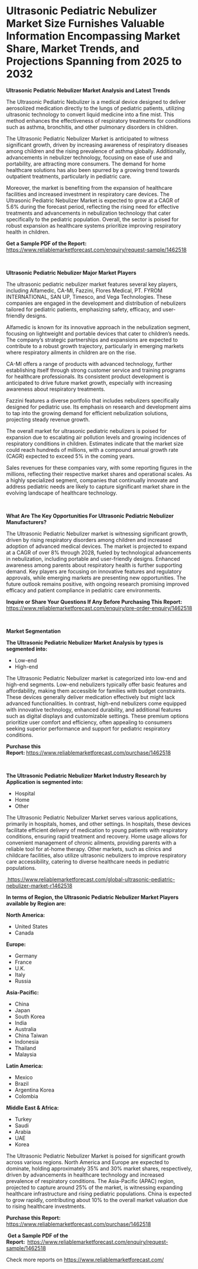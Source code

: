 <p><h1>Ultrasonic Pediatric Nebulizer Market Size Furnishes Valuable Information Encompassing Market Share, Market Trends, and Projections Spanning from 2025 to 2032</h1></p><p><strong>Ultrasonic Pediatric Nebulizer Market Analysis and Latest Trends</strong></p>
<p><p>The Ultrasonic Pediatric Nebulizer is a medical device designed to deliver aerosolized medication directly to the lungs of pediatric patients, utilizing ultrasonic technology to convert liquid medicine into a fine mist. This method enhances the effectiveness of respiratory treatments for conditions such as asthma, bronchitis, and other pulmonary disorders in children. </p><p>The Ultrasonic Pediatric Nebulizer Market is anticipated to witness significant growth, driven by increasing awareness of respiratory diseases among children and the rising prevalence of asthma globally. Additionally, advancements in nebulizer technology, focusing on ease of use and portability, are attracting more consumers. The demand for home healthcare solutions has also been spurred by a growing trend towards outpatient treatments, particularly in pediatric care. </p><p>Moreover, the market is benefiting from the expansion of healthcare facilities and increased investment in respiratory care devices. The Ultrasonic Pediatric Nebulizer Market is expected to grow at a CAGR of 5.6% during the forecast period, reflecting the rising need for effective treatments and advancements in nebulization technology that cater specifically to the pediatric population. Overall, the sector is poised for robust expansion as healthcare systems prioritize improving respiratory health in children.</p></p>
<p><strong>Get a Sample PDF of the Report:&nbsp;</strong> <a href="https://www.reliablemarketforecast.com/enquiry/request-sample/1462518?utm_campaign=2279&utm_medium=2&utm_source=Github&utm_content=ia&utm_term=27022025&utm_id=ultrasonic-pediatric-nebulizer">https://www.reliablemarketforecast.com/enquiry/request-sample/1462518</a></p>
<p>&nbsp;</p>
<p><strong>Ultrasonic Pediatric Nebulizer Major Market Players</strong></p>
<p><p>The ultrasonic pediatric nebulizer market features several key players, including Alfamedic, CA-MI, Fazzini, Flores Medical, PT. FYROM INTERNATIONAL, SAN UP, Timesco, and Vega Technologies. These companies are engaged in the development and distribution of nebulizers tailored for pediatric patients, emphasizing safety, efficacy, and user-friendly designs.</p><p>Alfamedic is known for its innovative approach in the nebulization segment, focusing on lightweight and portable devices that cater to children’s needs. The company’s strategic partnerships and expansions are expected to contribute to a robust growth trajectory, particularly in emerging markets where respiratory ailments in children are on the rise.</p><p>CA-MI offers a range of products with advanced technology, further establishing itself through strong customer service and training programs for healthcare professionals. Its consistent product development is anticipated to drive future market growth, especially with increasing awareness about respiratory treatments.</p><p>Fazzini features a diverse portfolio that includes nebulizers specifically designed for pediatric use. Its emphasis on research and development aims to tap into the growing demand for efficient nebulization solutions, projecting steady revenue growth.</p><p>The overall market for ultrasonic pediatric nebulizers is poised for expansion due to escalating air pollution levels and growing incidences of respiratory conditions in children. Estimates indicate that the market size could reach hundreds of millions, with a compound annual growth rate (CAGR) expected to exceed 5% in the coming years.</p><p>Sales revenues for these companies vary, with some reporting figures in the millions, reflecting their respective market shares and operational scales. As a highly specialized segment, companies that continually innovate and address pediatric needs are likely to capture significant market share in the evolving landscape of healthcare technology.</p></p>
<p>&nbsp;</p>
<p><strong>What Are The Key Opportunities For Ultrasonic Pediatric Nebulizer Manufacturers?</strong></p>
<p><p>The Ultrasonic Pediatric Nebulizer market is witnessing significant growth, driven by rising respiratory disorders among children and increased adoption of advanced medical devices. The market is projected to expand at a CAGR of over 8% through 2028, fueled by technological advancements in nebulization, including portable and user-friendly designs. Enhanced awareness among parents about respiratory health is further supporting demand. Key players are focusing on innovative features and regulatory approvals, while emerging markets are presenting new opportunities. The future outlook remains positive, with ongoing research promising improved efficacy and patient compliance in pediatric care environments.</p></p>
<p><strong>Inquire or Share Your Questions If Any Before Purchasing This Report:</strong> <a href="https://www.reliablemarketforecast.com/enquiry/pre-order-enquiry/1462518?utm_campaign=2279&utm_medium=2&utm_source=Github&utm_content=ia&utm_term=27022025&utm_id=ultrasonic-pediatric-nebulizer">https://www.reliablemarketforecast.com/enquiry/pre-order-enquiry/1462518</a></p>
<p>&nbsp;</p>
<p><strong>Market Segmentation</strong></p>
<p><strong>The Ultrasonic Pediatric Nebulizer Market Analysis by types is segmented into:</strong></p>
<p><ul><li>Low-end</li><li>High-end</li></ul></p>
<p><p>The Ultrasonic Pediatric Nebulizer market is categorized into low-end and high-end segments. Low-end nebulizers typically offer basic features and affordability, making them accessible for families with budget constraints. These devices generally deliver medication effectively but might lack advanced functionalities. In contrast, high-end nebulizers come equipped with innovative technology, enhanced durability, and additional features such as digital displays and customizable settings. These premium options prioritize user comfort and efficiency, often appealing to consumers seeking superior performance and support for pediatric respiratory conditions.</p></p>
<p><strong>Purchase this Report:&nbsp;</strong><a href="https://www.reliablemarketforecast.com/purchase/1462518?utm_campaign=2279&utm_medium=2&utm_source=Github&utm_content=ia&utm_term=27022025&utm_id=ultrasonic-pediatric-nebulizer">https://www.reliablemarketforecast.com/purchase/1462518</a></p>
<p>&nbsp;</p>
<p><strong>The Ultrasonic Pediatric Nebulizer Market Industry Research by Application is segmented into:</strong></p>
<p><ul><li>Hospital</li><li>Home</li><li>Other</li></ul></p>
<p><p>The Ultrasonic Pediatric Nebulizer Market serves various applications, primarily in hospitals, homes, and other settings. In hospitals, these devices facilitate efficient delivery of medication to young patients with respiratory conditions, ensuring rapid treatment and recovery. Home usage allows for convenient management of chronic ailments, providing parents with a reliable tool for at-home therapy. Other markets, such as clinics and childcare facilities, also utilize ultrasonic nebulizers to improve respiratory care accessibility, catering to diverse healthcare needs in pediatric populations.</p></p>
<p><a href="https://www.reliablemarketforecast.com/global-ultrasonic-pediatric-nebulizer-market-r1462518?utm_campaign=2279&utm_medium=2&utm_source=Github&utm_content=ia&utm_term=27022025&utm_id=ultrasonic-pediatric-nebulizer">&nbsp;https://www.reliablemarketforecast.com/global-ultrasonic-pediatric-nebulizer-market-r1462518</a></p>
<p><strong>In terms of Region, the Ultrasonic Pediatric Nebulizer Market Players available by Region are:</strong></p>
<p>
    <p> <strong> North America: </strong>
        <ul>
            <li>United States</li>
            <li>Canada</li>
        </ul>
        </p> 
    <p> <strong> Europe: </strong>
        <ul>
            <li>Germany</li>
            <li>France</li>
            <li>U.K.</li>
            <li>Italy</li>
            <li>Russia</li>
        </ul>
        </p> 
    <p> <strong> Asia-Pacific: </strong>
        <ul>
            <li>China</li>
            <li>Japan</li>
            <li>South Korea</li>
            <li>India</li>
            <li>Australia</li>
            <li>China Taiwan</li>
            <li>Indonesia</li>
            <li>Thailand</li>
            <li>Malaysia</li>
        </ul>
        </p> 
    <p> <strong> Latin America: </strong>
        <ul>
            <li>Mexico</li>
            <li>Brazil</li>
            <li>Argentina Korea</li>
            <li>Colombia</li>
        </ul>
        </p> 
    <p> <strong> Middle East & Africa: </strong>
        <ul>
            <li>Turkey</li>
            <li>Saudi</li>
            <li>Arabia</li>
            <li>UAE</li>
            <li>Korea</li>
        </ul>
    </p>
    </p>
<p><p>The Ultrasonic Pediatric Nebulizer Market is poised for significant growth across various regions. North America and Europe are expected to dominate, holding approximately 35% and 30% market shares, respectively, driven by advancements in healthcare technology and increased prevalence of respiratory conditions. The Asia-Pacific (APAC) region, projected to capture around 25% of the market, is witnessing expanding healthcare infrastructure and rising pediatric populations. China is expected to grow rapidly, contributing about 10% to the overall market valuation due to rising healthcare investments.</p></p>
<p><strong>Purchase this Report: </strong><a href="https://www.reliablemarketforecast.com/purchase/1462518?utm_campaign=2279&utm_medium=2&utm_source=Github&utm_content=ia&utm_term=27022025&utm_id=ultrasonic-pediatric-nebulizer">https://www.reliablemarketforecast.com/purchase/1462518</a></p>
<p>&nbsp;<strong>Get a Sample PDF of the Report:&nbsp;&nbsp;</strong><a href="https://www.reliablemarketforecast.com/enquiry/request-sample/1462518?utm_campaign=2279&utm_medium=2&utm_source=Github&utm_content=ia&utm_term=27022025&utm_id=ultrasonic-pediatric-nebulizer">https://www.reliablemarketforecast.com/enquiry/request-sample/1462518</a></p>
<p><strong></strong></p>
<p>Check more reports on <a href="https://www.reliablemarketforecast.com/?utm_campaign=2279&utm_medium=2&utm_source=Github&utm_content=ia&utm_term=27022025&utm_id=ultrasonic-pediatric-nebulizer">https://www.reliablemarketforecast.com/</a></p>